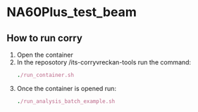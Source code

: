 # NA60Plus_test_beam

## How to run corry
1. Open the container
2. In the reposotory /its-corryvreckan-tools run the command:
   ```ruby
   ./run_container.sh
   ```
3. Once the container is opened run:
   ```ruby
   ./run_analysis_batch_example.sh
   ```
